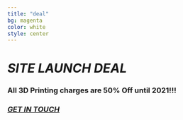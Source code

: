 ```yaml
---
title: "deal"
bg: magenta
color: white
style: center
---
```


# ***SITE LAUNCH DEAL***

### **All 3D Printing charges are 50% Off until 2021!!!**
### *[GET IN TOUCH](mailto://realitsolutionswa@gmail.com)*